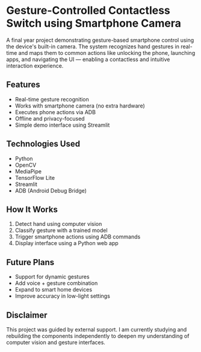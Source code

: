 # Gesture-Controlled Contactless Switch using Smartphone Camera

A final year project demonstrating gesture-based smartphone control using the device's built-in camera. The system recognizes hand gestures in real-time and maps them to common actions like unlocking the phone, launching apps, and navigating the UI — enabling a contactless and intuitive interaction experience.

## Features

- Real-time gesture recognition
- Works with smartphone camera (no extra hardware)
- Executes phone actions via ADB
- Offline and privacy-focused
- Simple demo interface using Streamlit

## Technologies Used

- Python
- OpenCV
- MediaPipe
- TensorFlow Lite
- Streamlit
- ADB (Android Debug Bridge)

## How It Works

1. Detect hand using computer vision
2. Classify gesture with a trained model
3. Trigger smartphone actions using ADB commands
4. Display interface using a Python web app

## Future Plans

- Support for dynamic gestures
- Add voice + gesture combination
- Expand to smart home devices
- Improve accuracy in low-light settings

## Disclaimer

This project was guided by external support. I am currently studying and rebuilding the components independently to deepen my understanding of computer vision and gesture interfaces.
